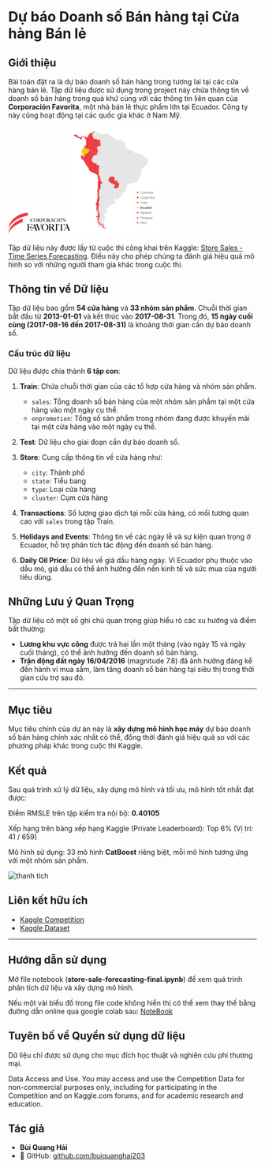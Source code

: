 # Dự báo Doanh số Bán hàng tại Cửa hàng Bán lẻ

## Giới thiệu
Bài toán đặt ra là dự báo doanh số bán hàng trong tương lai tại các cửa hàng bán lẻ. Tập dữ liệu được sử dụng trong project này chứa thông tin về doanh số bán hàng trong quá khứ cùng với các thông tin liên quan của **Corporación Favorita**, một nhà bán lẻ thực phẩm lớn tại Ecuador. Công ty này cũng hoạt động tại các quốc gia khác ở Nam Mỹ. 

<img src="https://raw.githubusercontent.com/EkremBayar/Kaggle/refs/heads/main/Images/CF.png" width="25%" />
<img src="https://raw.githubusercontent.com/EkremBayar/Kaggle/refs/heads/main/Images/CF1.jpg" width="35%" />

Tập dữ liệu này được lấy từ cuộc thi công khai trên Kaggle: [Store Sales - Time Series Forecasting](https://www.kaggle.com/competitions/store-sales-time-series-forecasting). Điều này cho phép chúng ta đánh giá hiệu quả mô hình so với những người tham gia khác trong cuộc thi.

## Thông tin về Dữ liệu
Tập dữ liệu bao gồm **54 cửa hàng** và **33 nhóm sản phẩm**. Chuỗi thời gian bắt đầu từ **2013-01-01** và kết thúc vào **2017-08-31**. Trong đó, **15 ngày cuối cùng (2017-08-16 đến 2017-08-31)** là khoảng thời gian cần dự báo doanh số.

### Cấu trúc dữ liệu
Dữ liệu được chia thành **6 tập con**:

1. **Train**: Chứa chuỗi thời gian của các tổ hợp cửa hàng và nhóm sản phẩm. 
   - `sales`: Tổng doanh số bán hàng của một nhóm sản phẩm tại một cửa hàng vào một ngày cụ thể.
   - `onpromotion`: Tổng số sản phẩm trong nhóm đang được khuyến mãi tại một cửa hàng vào một ngày cụ thể.

2. **Test**: Dữ liệu cho giai đoạn cần dự báo doanh số.

3. **Store**: Cung cấp thông tin về cửa hàng như:
   - `city`: Thành phố
   - `state`: Tiểu bang
   - `type`: Loại cửa hàng
   - `cluster`: Cụm cửa hàng

4. **Transactions**: Số lượng giao dịch tại mỗi cửa hàng, có mối tương quan cao với `sales` trong tập Train.

5. **Holidays and Events**: Thông tin về các ngày lễ và sự kiện quan trọng ở Ecuador, hỗ trợ phân tích tác động đến doanh số bán hàng.

6. **Daily Oil Price**: Dữ liệu về giá dầu hàng ngày. Vì Ecuador phụ thuộc vào dầu mỏ, giá dầu có thể ảnh hưởng đến nền kinh tế và sức mua của người tiêu dùng.

## Những Lưu ý Quan Trọng
Tập dữ liệu có một số ghi chú quan trọng giúp hiểu rõ các xu hướng và điểm bất thường:
- **Lương khu vực công** được trả hai lần một tháng (vào ngày 15 và ngày cuối tháng), có thể ảnh hưởng đến doanh số bán hàng.
- **Trận động đất ngày 16/04/2016** (magnitude 7.8) đã ảnh hưởng đáng kể đến hành vi mua sắm, làm tăng doanh số bán hàng tại siêu thị trong thời gian cứu trợ sau đó.

---

## Mục tiêu
Mục tiêu chính của dự án này là **xây dựng mô hình học máy** dự báo doanh số bán hàng chính xác nhất có thể, đồng thời đánh giá hiệu quả so với các phương pháp khác trong cuộc thi Kaggle.

## Kết quả
Sau quá trình xử lý dữ liệu, xây dựng mô hình và tối ưu, mô hình tốt nhất đạt được:

Điểm RMSLE trên tập kiểm tra nội bộ: **0.40105**

Xếp hạng trên bảng xếp hạng Kaggle (Private Leaderboard): Top 6% (Vị trí: 41 / 659)

Mô hình sử dụng: 33 mô hình **CatBoost** riêng biệt, mỗi mô hình tương ứng với một nhóm sản phẩm.

![thanh tich](https://github.com/user-attachments/assets/90faf2dd-0940-47c4-864e-6448a6964d41)



## Liên kết hữu ích
- [Kaggle Competition](https://www.kaggle.com/competitions/store-sales-time-series-forecasting)
- [Kaggle Dataset](https://www.kaggle.com/c/store-sales-time-series-forecasting/data)

---

## Hướng dẫn sử dụng

Mở file notebook (**store-sale-forecasting-final.ipynb**) để xem quá trình phân tích dữ liệu và xây dựng mô hình.

Nếu một vài biểu đồ trong file code không hiển thị có thể xem thay thế bằng đường dẫn online qua google colab sau: [NoteBook](https://colab.research.google.com/drive/1wDVvnSyOsw4j_g9qHO3MARoJ3Wtdcj8j?usp=sharing)

## Tuyên bố về Quyền sử dụng dữ liệu
Dữ liệu chỉ được sử dụng cho mục đích học thuật và nghiên cứu phi thương mại. 

Data Access and Use. You may access and use the Competition Data for non-commercial purposes only, including for participating in the Competition and on Kaggle.com forums, and for academic research and education.

## Tác giả
- **Bùi Quang Hải**  
- 🔗 GitHub: [github.com/buiquanghai203](https://github.com/buiquanghai203)



